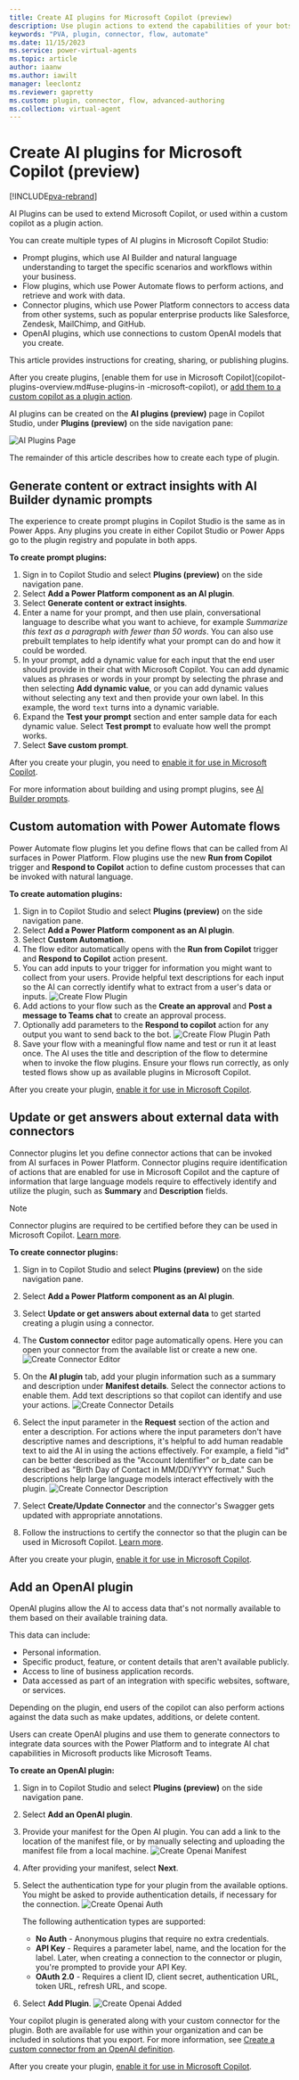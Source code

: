 ```yaml
---
title: Create AI plugins for Microsoft Copilot (preview)
description: Use plugin actions to extend the capabilities of your bots.
keywords: "PVA, plugin, connector, flow, automate"
ms.date: 11/15/2023
ms.service: power-virtual-agents
ms.topic: article
author: iaanw
ms.author: iawilt
manager: leeclontz
ms.reviewer: gapretty
ms.custom: plugin, connector, flow, advanced-authoring
ms.collection: virtual-agent
---
```

# Create AI plugins for Microsoft Copilot (preview)

[!INCLUDE[pva-rebrand](includes/pva-rebrand.md)]

AI Plugins can be used to extend Microsoft Copilot, or used within a custom copilot as a plugin action.

You can create multiple types of AI plugins in Microsoft Copilot Studio:

- Prompt plugins, which use AI Builder and natural language understanding to target the specific scenarios and workflows within your business.
- Flow plugins, which use Power Automate flows to perform actions, and retrieve and work with data.
- Connector plugins, which use Power Platform connectors to access data from other systems, such as popular enterprise products like Salesforce, Zendesk, MailChimp, and GitHub.
- OpenAI plugins, which use connections to custom OpenAI models that you create.

This article provides instructions for creating, sharing, or publishing plugins.

After you create plugins, [enable them for use in Microsoft Copilot](copilot-plugins-overview.md#use-plugins-in -microsoft-copilot), or [add them to a custom copilot as a plugin action](./advanced-plugin-actions.md).

AI plugins can be created on the **AI plugins (preview)** page in Copilot Studio, under **Plugins (preview)** on the side navigation pane:

![AI Plugins Page](media/copilot-ai-plugins/ai-plugins-page.png)

The remainder of this article describes how to create each type of plugin.

## Generate content or extract insights with AI Builder dynamic prompts

The experience to create prompt plugins in Copilot Studio is the same as in Power Apps. Any plugins you create in either Copilot Studio or Power Apps go to the plugin registry and populate in both apps.

**To create prompt plugins:**

1. Sign in to Copilot Studio and select **Plugins (preview)** on the side navigation pane.
1. Select **Add a Power Platform component as an AI plugin**.
1. Select **Generate content or extract insights**.
1. Enter a name for your prompt, and then use plain, conversational language to describe what you want to achieve, for example *Summarize this text as a paragraph with fewer than 50 words*. You can also use prebuilt templates to help identify what your prompt can do and how it could be worded.
1. In your prompt, add a dynamic value for each input that the end user should provide in their chat with Microsoft Copilot. You can add dynamic values as phrases or words in your prompt by selecting the phrase and then selecting **Add dynamic value**, or you can add dynamic values without selecting any text and then provide your own label. In this example, the word `text` turns into a dynamic variable.
1. Expand the **Test your prompt** section and enter sample data for each dynamic value. Select **Test prompt** to evaluate how well the prompt works.
1. Select **Save custom prompt**.

After you create your plugin, you need to [enable it for use in Microsoft Copilot](copilot-plugins-overview.md#use-plugins-in-microsoft-copilot).

For more information about building and using prompt plugins, see [AI Builder prompts](/ai-builder/create-a-custom-prompt).

## Custom automation with Power Automate flows

Power Automate flow plugins let you define flows that can be called from AI surfaces in Power Platform. Flow plugins use the new **Run from Copilot** trigger and **Respond to Copilot** action to define custom processes that can be invoked with natural language.

**To create automation plugins:**

1. Sign in to Copilot Studio and select **Plugins (preview)** on the side navigation pane.
1. Select **Add a Power Platform component as an AI plugin**.
1. Select **Custom Automation**.
1. The flow editor automatically opens with the **Run from Copilot** trigger and **Respond to Copilot** action present.
1. You can add inputs to your trigger for information you might want to collect from your users. Provide helpful text descriptions for each input so the AI can correctly identify what to extract from a user's data or inputs.
   ![Create Flow Plugin](media/copilot-ai-plugins/create-flow-plugin.png)
1. Add actions to your flow such as the **Create an approval** and **Post a message to Teams chat** to create an approval process.
1. Optionally add parameters to the **Respond to copilot** action for any output you want to send back to the bot.
   ![Create Flow Plugin Path](media/copilot-ai-plugins/create-flow-plugin-path.png)
1. Save your flow with a meaningful flow name and test or run it at least once. The AI uses the title and description of the flow to determine when to invoke the flow plugins. Ensure your flows run correctly, as only tested flows show up as available plugins in Microsoft Copilot.

After you create your plugin, [enable it for use in Microsoft Copilot](copilot-plugins-overview.md#use-plugins-in-microsoft-copilot).

## Update or get answers about external data with connectors

Connector plugins let you define connector actions that can be invoked from AI surfaces in Power Platform. Connector plugins require identification of actions that are enabled for use in Microsoft Copilot and the capture of information that large language models require to effectively identify and utilize the plugin, such as **Summary** and **Description** fields.

>[!NOTE]
>Connector plugins are required to be certified before they can be used in Microsoft Copilot. [Learn more](/connectors/create-a-connector-ai-plugin#submit-the-ai-plugin-enabled-connector-for-certification).

**To create connector plugins:**

1. Sign in to Copilot Studio and select **Plugins (preview)** on the side navigation pane.
1. Select **Add a Power Platform component as an AI plugin**.
1. Select **Update or get answers about external data** to get started creating a plugin using a connector.
1. The **Custom connector** editor page automatically opens. Here you can open your connector from the available list or create a new one.
   ![Create Connector Editor](media/copilot-ai-plugins/create-connector-editor.png)
1. On the **AI plugin** tab, add your plugin information such as a summary and description under **Manifest details**. Select the connector actions to enable them. Add text descriptions so that copilot can identify and use your actions.
   ![Create Connector Details](media/copilot-ai-plugins/create-connectror-details.png)
1. Select the input parameter in the **Request** section of the action and enter a description. For actions where the input parameters don't have descriptive names and descriptions, it's helpful to add human readable text to aid the AI in using the actions effectively. For example, a field "id" can be better described as the "Account Identifier" or b_date can be described as "Birth Day of Contact in MM/DD/YYYY format." Such descriptions help large language models interact effectively with the plugin.
     ![Create Connector Description](media/copilot-ai-plugins/create-connector-description.png)

1. Select **Create/Update Connector** and the connector's Swagger gets updated with appropriate annotations.
1. Follow the instructions to certify the connector so that the plugin can be used in Microsoft Copilot. [Learn more](/connectors/create-a-connector-ai-plugin#submit-the-ai-plugin-enabled-connector-for-certification).

After you create your plugin, [enable it for use in Microsoft Copilot](copilot-plugins-overview.md#use-plugins-in-microsoft-copilot).

## Add an OpenAI plugin

OpenAI plugins allow the AI to access data that's not normally available to them based on their available training data.

This data can include:

- Personal information.
- Specific product, feature, or content details that aren't available publicly.
- Access to line of business application records.
- Data accessed as part of an integration with specific websites, software, or services.

Depending on the plugin, end users of the copilot can also perform actions against the data such as make updates, additions, or delete content.

Users can create OpenAI plugins and use them to generate connectors to integrate data sources with the Power Platform and to integrate AI chat capabilities in Microsoft products like Microsoft Teams.

**To create an OpenAI plugin:**

1. Sign in to Copilot Studio and select **Plugins (preview)** on the side navigation pane.
1. Select **Add an OpenAI plugin**.
1. Provide your manifest for the Open AI plugin. You can add a link to the location of the manifest file, or by manually selecting and uploading the manifest file from a local machine.
   ![Create Openai Manifest](media/copilot-ai-plugins/create-openai-manifest.png)
1. After providing your manifest, select **Next**.
1. Select the authentication type for your plugin from the available options. You might be asked to provide authentication details, if necessary for the connection.
   ![Create Openai Auth](media/copilot-ai-plugins/create-openai-auth.png)

   The following authentication types are supported:

   - **No Auth** - Anonymous plugins that require no extra credentials.
   - **API Key** - Requires a parameter label, name, and the location for the label. Later, when creating a connection to the connector or plugin, you're prompted to provide your API Key.
   - **OAuth 2.0** - Requires a client ID, client secret, authentication URL, token URL, refresh URL, and scope.

1. Select **Add Plugin**.
   ![Create Openai Added](media/copilot-ai-plugins/create-openai-added.png)

Your copilot plugin is generated along with your custom connector for the plugin. Both are available for use within your organization and can be included in solutions that you export. For more information, see [Create a custom connector from an OpenAI definition](/connectors/custom-connectors/define-openapi-definition).

After you create your plugin, [enable it for use in Microsoft Copilot](copilot-plugins-overview.md#use-plugins-in-microsoft-copilot).
